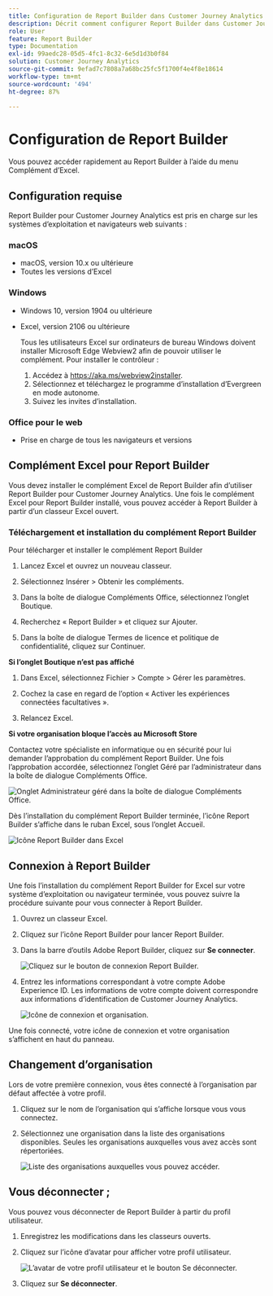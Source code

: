 ```yaml
---
title: Configuration de Report Builder dans Customer Journey Analytics
description: Décrit comment configurer Report Builder dans Customer Journey Analytics
role: User
feature: Report Builder
type: Documentation
exl-id: 99aedc28-05d5-4fc1-8c32-6e5d1d3b0f84
solution: Customer Journey Analytics
source-git-commit: 9efad7c7808a7a68bc25fc5f1700f4e4f8e18614
workflow-type: tm+mt
source-wordcount: '494'
ht-degree: 87%

---
```


# Configuration de Report Builder

Vous pouvez accéder rapidement au Report Builder à l’aide du menu Complément d’Excel.

## Configuration requise

Report Builder pour Customer Journey Analytics est pris en charge sur les systèmes dʼexploitation et navigateurs web suivants :

### macOS

- macOS, version 10.x ou ultérieure
- Toutes les versions dʼExcel

### Windows

- Windows 10, version 1904 ou ultérieure
- Excel, version 2106 ou ultérieure

  Tous les utilisateurs Excel sur ordinateurs de bureau Windows doivent installer Microsoft Edge Webview2 afin de pouvoir utiliser le complément. Pour installer le contrôleur :

   1. Accédez à <https://aka.ms/webview2installer>.
   1. Sélectionnez et téléchargez le programme dʼinstallation dʼEvergreen en mode autonome.
   1. Suivez les invites dʼinstallation.

### Office pour le web

- Prise en charge de tous les navigateurs et versions


## Complément Excel pour Report Builder

Vous devez installer le complément Excel de Report Builder afin d’utiliser Report Builder pour Customer Journey Analytics. Une fois le complément Excel pour Report Builder installé, vous pouvez accéder à Report Builder à partir dʼun classeur Excel ouvert.

### Téléchargement et installation du complément Report Builder

Pour télécharger et installer le complément Report Builder

1. Lancez Excel et ouvrez un nouveau classeur.

1. Sélectionnez Insérer > Obtenir les compléments.

1. Dans la boîte de dialogue Compléments Office, sélectionnez lʼonglet Boutique.

1. Recherchez « Report Builder » et cliquez sur Ajouter.

1. Dans la boîte de dialogue Termes de licence et politique de confidentialité, cliquez sur Continuer.

**Si lʼonglet Boutique nʼest pas affiché**

1. Dans Excel, sélectionnez Fichier > Compte > Gérer les paramètres.

1. Cochez la case en regard de l’option « Activer les expériences connectées facultatives ».

1. Relancez Excel.

**Si votre organisation bloque lʼaccès au Microsoft Store**

Contactez votre spécialiste en informatique ou en sécurité pour lui demander lʼapprobation du complément Report Builder. Une fois lʼapprobation accordée, sélectionnez lʼonglet Géré par lʼadministrateur dans la boîte de dialogue Compléments Office.

![Onglet Administrateur géré dans la boîte de dialogue Compléments Office.](./assets/image1.png)

Dès lʼinstallation du complément Report Builder terminée, lʼicône Report Builder sʼaffiche dans le ruban Excel, sous lʼonglet Accueil.

![Icône Report Builder dans Excel](./assets/rb_app_icon.png)

## Connexion à Report Builder

Une fois lʼinstallation du complément Report Builder for Excel sur votre système dʼexploitation ou navigateur terminée, vous pouvez suivre la procédure suivante pour vous connecter à Report Builder.

1. Ouvrez un classeur Excel.

1. Cliquez sur lʼicône Report Builder pour lancer Report Builder.

1. Dans la barre dʼoutils Adobe Report Builder, cliquez sur **Se connecter**.

   ![Cliquez sur le bouton de connexion Report Builder.](./assets/rb_login.png)

1. Entrez les informations correspondant à votre compte Adobe Experience ID. Les informations de votre compte doivent correspondre aux informations dʼidentification de Customer Journey Analytics.

   ![ Icône de connexion et organisation.](./assets/image4.png)

Une fois connecté, votre icône de connexion et votre organisation sʼaffichent en haut du panneau.

## Changement dʼorganisation

Lors de votre première connexion, vous êtes connecté à lʼorganisation par défaut affectée à votre profil.

1. Cliquez sur le nom de lʼorganisation qui sʼaffiche lorsque vous vous connectez.

1. Sélectionnez une organisation dans la liste des organisations disponibles. Seules les organisations auxquelles vous avez accès sont répertoriées.

   ![Liste des organisations auxquelles vous pouvez accéder.](./assets/image5.png)

## Vous déconnecter ;

Vous pouvez vous déconnecter de Report Builder à partir du profil utilisateur.

1. Enregistrez les modifications dans les classeurs ouverts.

1. Cliquez sur lʼicône dʼavatar pour afficher votre profil utilisateur.

   ![L’avatar de votre profil utilisateur et le bouton Se déconnecter.](./assets/image6.png)

1. Cliquez sur **Se déconnecter**.
